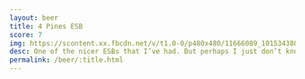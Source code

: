 ```yaml
---
layout: beer
title: 4 Pines ESB
score: 7
img: https://scontent.xx.fbcdn.net/v/t1.0-0/p480x480/11666089_10153438038438745_5192310955658972737_n.jpg?oh=768272ceef82631cc5a05fe25256d575&oe=5880AEB4
desc: One of the nicer ESBs that I’ve had. But perhaps I just don’t know what an ESB is supposed to taste like
permalink: /beer/:title.html
---
```

